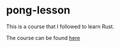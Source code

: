 # pong-lesson

This is a course that I followed to learn Rust.

The course can be found [here](https://tetra.seventeencups.net/tutorial/)

